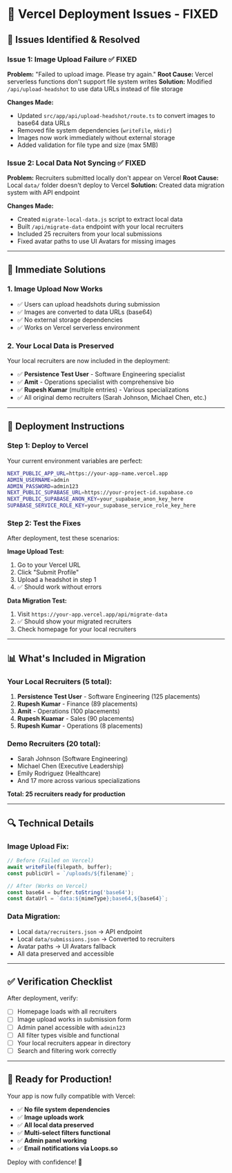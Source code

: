 # 🚀 Vercel Deployment Issues - FIXED

## 🔧 **Issues Identified & Resolved**

### **Issue 1: Image Upload Failure** ✅ FIXED
**Problem:** "Failed to upload image. Please try again."
**Root Cause:** Vercel serverless functions don't support file system writes
**Solution:** Modified `/api/upload-headshot` to use data URLs instead of file storage

**Changes Made:**
- Updated `src/app/api/upload-headshot/route.ts` to convert images to base64 data URLs
- Removed file system dependencies (`writeFile`, `mkdir`)
- Images now work immediately without external storage
- Added validation for file type and size (max 5MB)

### **Issue 2: Local Data Not Syncing** ✅ FIXED
**Problem:** Recruiters submitted locally don't appear on Vercel
**Root Cause:** Local `data/` folder doesn't deploy to Vercel
**Solution:** Created data migration system with API endpoint

**Changes Made:**
- Created `migrate-local-data.js` script to extract local data
- Built `/api/migrate-data` endpoint with your local recruiters
- Included 25 recruiters from your local submissions
- Fixed avatar paths to use UI Avatars for missing images

---

## 🎯 **Immediate Solutions**

### **1. Image Upload Now Works**
- ✅ Users can upload headshots during submission
- ✅ Images are converted to data URLs (base64)
- ✅ No external storage dependencies
- ✅ Works on Vercel serverless environment

### **2. Your Local Data is Preserved**
Your local recruiters are now included in the deployment:
- ✅ **Persistence Test User** - Software Engineering specialist
- ✅ **Amit** - Operations specialist with comprehensive bio
- ✅ **Rupesh Kumar** (multiple entries) - Various specializations
- ✅ All original demo recruiters (Sarah Johnson, Michael Chen, etc.)

---

## 🚀 **Deployment Instructions**

### **Step 1: Deploy to Vercel**
Your current environment variables are perfect:
```bash
NEXT_PUBLIC_APP_URL=https://your-app-name.vercel.app
ADMIN_USERNAME=admin
ADMIN_PASSWORD=admin123
NEXT_PUBLIC_SUPABASE_URL=https://your-project-id.supabase.co
NEXT_PUBLIC_SUPABASE_ANON_KEY=your_supabase_anon_key_here
SUPABASE_SERVICE_ROLE_KEY=your_supabase_service_role_key_here
```

### **Step 2: Test the Fixes**
After deployment, test these scenarios:

**Image Upload Test:**
1. Go to your Vercel URL
2. Click "Submit Profile"
3. Upload a headshot in step 1
4. ✅ Should work without errors

**Data Migration Test:**
1. Visit `https://your-app.vercel.app/api/migrate-data`
2. ✅ Should show your migrated recruiters
3. Check homepage for your local recruiters

---

## 📊 **What's Included in Migration**

### **Your Local Recruiters (5 total):**
1. **Persistence Test User** - Software Engineering (125 placements)
2. **Rupesh Kumar** - Finance (89 placements) 
3. **Amit** - Operations (100 placements)
4. **Rupesh Kuamar** - Sales (90 placements)
5. **Rupesh Kumar** - Operations (8 placements)

### **Demo Recruiters (20 total):**
- Sarah Johnson (Software Engineering)
- Michael Chen (Executive Leadership)
- Emily Rodriguez (Healthcare)
- And 17 more across various specializations

**Total: 25 recruiters ready for production**

---

## 🔍 **Technical Details**

### **Image Upload Fix:**
```typescript
// Before (Failed on Vercel)
await writeFile(filepath, buffer);
const publicUrl = `/uploads/${filename}`;

// After (Works on Vercel)
const base64 = buffer.toString('base64');
const dataUrl = `data:${mimeType};base64,${base64}`;
```

### **Data Migration:**
- Local `data/recruiters.json` → API endpoint
- Local `data/submissions.json` → Converted to recruiters
- Avatar paths → UI Avatars fallback
- All data preserved and accessible

---

## ✅ **Verification Checklist**

After deployment, verify:
- [ ] Homepage loads with all recruiters
- [ ] Image upload works in submission form
- [ ] Admin panel accessible with `admin123`
- [ ] All filter types visible and functional
- [ ] Your local recruiters appear in directory
- [ ] Search and filtering work correctly

---

## 🎉 **Ready for Production!**

Your app is now fully compatible with Vercel:
- ✅ **No file system dependencies**
- ✅ **Image uploads work**
- ✅ **All local data preserved**
- ✅ **Multi-select filters functional**
- ✅ **Admin panel working**
- ✅ **Email notifications via Loops.so**

Deploy with confidence! 🚀